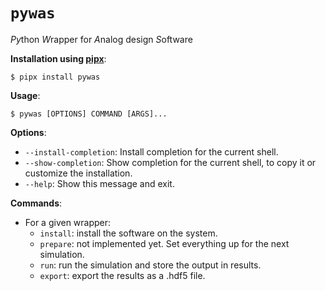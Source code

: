 # `pywas`
*Py*thon *W*rapper for *A*nalog design *S*oftware

**Installation using [pipx](https://pypa.github.io/pipx/installation/)**:

```console
$ pipx install pywas
```

**Usage**:

```console
$ pywas [OPTIONS] COMMAND [ARGS]...
```

**Options**:

* `--install-completion`: Install completion for the current shell.
* `--show-completion`: Show completion for the current shell, to copy it or customize the installation.
* `--help`: Show this message and exit.

**Commands**:

* For a given wrapper:
  * `install`: install the software on the system.
  * `prepare`: not implemented yet. Set everything up for the next simulation.
  * `run`: run the simulation and store the output in results.
  * `export`: export the results as a .hdf5 file.
